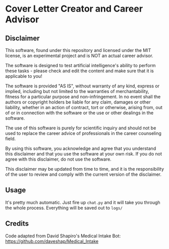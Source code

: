 # Cover Letter Creator and Career Advisor  


## Disclaimer

This software, found under this repository and licensed under the MIT license, is an experimental project and is NOT an actual career advisor.  

The software is designed to test artificial intelligence's ability to perform these tasks - please check and edit the content and make sure that it is applicable to you!   

The software is provided "AS IS", without warranty of any kind, express or implied, including but not limited to the warranties of merchantability, fitness for a particular purpose and non-infringement. In no event shall the authors or copyright holders be liable for any claim, damages or other liability, whether in an action of contract, tort or otherwise, arising from, out of or in connection with the software or the use or other dealings in the software.

The use of this software is purely for scientific inquiry and should not be used to replace the career advice of professionals in the career counseling field.

By using this software, you acknowledge and agree that you understand this disclaimer and that you use the software at your own risk. If you do not agree with this disclaimer, do not use the software. 

This disclaimer may be updated from time to time, and it is the responsibility of the user to review and comply with the current version of the disclaimer.

## Usage

It's pretty much automatic. Just fire up `chat.py` and it will take you through the whole process. Everything will be saved out to `logs/`

## Credits

Code adapted from David Shapiro's Medical Intake Bot: https://github.com/daveshap/Medical_Intake
